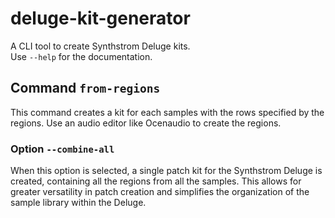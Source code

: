 # deluge-kit-generator

A CLI tool to create Synthstrom Deluge kits.  
Use `--help` for the documentation.

## Command `from-regions`
This command creates a kit for each samples with the rows specified by the regions. Use an audio editor like Ocenaudio to create the regions.

### Option `--combine-all`
When this option is selected, a single patch kit for the Synthstrom Deluge is created, containing all the regions from all the samples. This allows for greater versatility in patch creation and simplifies the organization of the sample library within the Deluge.

